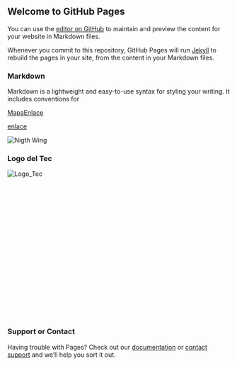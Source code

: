 ## Welcome to GitHub Pages

You can use the [editor on GitHub](https://github.com/KevinCordoba/GithubPagesExample/edit/main/README.md) to maintain and preview the content for your website in Markdown files.

Whenever you commit to this repository, GitHub Pages will run [Jekyll](https://jekyllrb.com/) to rebuild the pages in your site, from the content in your Markdown files.

### Markdown

Markdown is a lightweight and easy-to-use syntax for styling your writing. It includes conventions for

[MapaEnlace](https://api.mapbox.com/styles/v1/kevingcc/ckwj9l6lt0h1614o8uyt8imj1.html?title=view&access_token=pk.eyJ1Ijoia2V2aW5nY2MiLCJhIjoiY2t1OTN1dWlnMDM3aDJvcWp0czFqOTd3diJ9.oi2n4oJAszF8rcTVoLw3qA&zoomwheel=true&fresh=true#9/10.2352/-84.2459)

[enlace](https://i.pinimg.com/originals/cc/87/a7/cc87a7d51170d56ce517a526ebd1e538.jpg)

![Nigth Wing](/GithubPagesExample/docs/assets/nw.jpg)

### Logo del Tec

![Logo_Tec](/GithubPagesExample/docs/assets/logo_tec.jpg)

<body>
<div id='map' style='width: 400px; height: 300px;'></div>
<script>
  mapboxgl.accessToken = 'pk.eyJ1Ijoia2V2aW5nY2MiLCJhIjoiY2t1OTN1dWlnMDM3aDJvcWp0czFqOTd3diJ9.oi2n4oJAszF8rcTVoLw3qA';
  var map = new mapboxgl.Map({
    container: 'map',
    style: 'pk.eyJ1Ijoia2V2aW5nY2MiLCJhIjoiY2t1OTN1dWlnMDM3aDJvcWp0czFqOTd3diJ9.oi2n4oJAszF8rcTVoLw3qA'
  });
</script>
</body>


### Support or Contact

Having trouble with Pages? Check out our [documentation](https://docs.github.com/categories/github-pages-basics/) or [contact support](https://support.github.com/contact) and we’ll help you sort it out.
